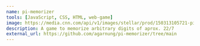 ```yaml
---
name: pi-memorizer
tools: [JavaScript, CSS, HTML, web-game]
image: https://media.cnn.com/api/v1/images/stellar/prod/150313105721-pi-day-graphic.jpg?q=x_2,y_0,h_898,w_1596,c_crop/h_653,w_1160/f_webp
description: A game to memorize arbitrary digits of aprox. 22/7
external_url: https://github.com/agarnung/pi-memorizer/tree/main
---
```

